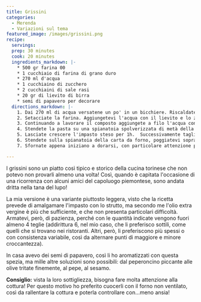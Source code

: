 ```yaml
---
title: Grissini
categories:
  - Merenda
  - Variazioni sul tema
featured_image: /images/grissini.png
recipe:
  servings:
  prep: 30 minutes
  cook: 20 minutes
  ingredients_markdown: |-
    * 500 gr farina 00
    * 1 cucchiaio di farina di grano duro
    * 270 ml d'acqua
    * 1 cucchiaino di zucchero
    * 2 cucchiaini di sale rasi
    * 20 gr di lievito di birra
    * semi di papavero per decorare
  directions_markdown: |-
    1. Dai 270 ml di acqua versatene un po' in un bicchiere. Riscaldate appena l'acqua, deve essere tiepida, non calda, all'interno sciogliete il lievito di birra e lo zucchero. Nella restante acqua tiepida sciogliete il sale e aggiungete l'olio.
    2. Setacciate la farina. Aggiungetevi l'acqua con il lievito e lo zucchero. Lavorate il composto.
    3. Continuando a lavorare il composto aggiungete a filo l'acqua con sale e olio. Potrebbe non servire tutta l'acqua, il composto finale dovrà risultare elastico.
    4. Stendete la pasta su una spianatoia spolverizzata di metà della farina di semola di grano duro. Stendetevi sopra l'impasto, spennellatevi sopra l'olio e spolverizzate la superficie con l'altra metà di farina di semola di grano duro.
    5. Lasciate crescere l'impasto steso per 1h.  Successivamente tagliate delle strisce di 1 cm circa lungo il lato corto. Allungate la striscia con le mani fino alla lunghezza della teglia che utilizzerete per cottura.  Su alcune strisce allungate cospargete dell'olio e spolverizzateli con i semi di papavero.
    6. Stendete sulla spianatoia della carta da forno, poggiatevi sopra i grissini da cuocere e infornate per 20 minuti circa a 220°C con il forno non ventilato.
    7. Sfornate appena iniziano a dorarsi, con particolare attenzione perché subito dopo la doratura iniziano a seccare e a bruciare con grande velocità!

---
```

I grissini sono un piatto così tipico e storico della cucina torinese che non potevo non provarli almeno una volta! Così, quando è capitata l'occasione di una ricorrenza con alcuni amici del capoluogo piemontese, sono andata dritta nella tana del lupo!

La mia versione è una variante piuttosto leggera, visto che la ricetta prevede di amalgamare l'impasto con lo strutto, ma secondo me l'olio extra vergine è più che sufficiente, e che non presenta particolari difficoltà. Armatevi, però, di pazienza, perché con le quantità indicate vengono fuori almeno 4 teglie (addirittura 6, nel mio caso, che li preferisco sottili, come quelli che si trovano nei ristoranti. Altri, però, li preferiscono più spessi o con consistenza variabile, così da alternare punti di maggiore e minore croccantezza).

In casa avevo dei semi di papavero, così li ho aromatizzati con questa spezia, ma mille altre soluzioni sono possibili: dal peperoncino piccante alle olive tritate finemente, al pepe, al sesamo.

__Consiglio:__ vista la loro sottigliezza, bisogna fare molta attenzione alla cottura! Per questo motivo ho preferito cuocerli con il forno non ventilato, così da rallentare la cottura e poterla controllare con...meno ansia!
